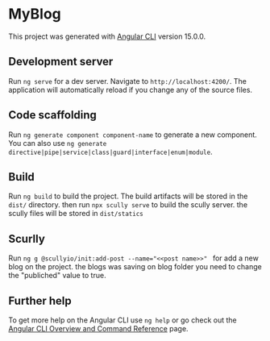 # MyBlog

This project was generated with [Angular CLI](https://github.com/angular/angular-cli) version 15.0.0.

## Development server

Run `ng serve` for a dev server. Navigate to `http://localhost:4200/`. The application will automatically reload if you change any of the source files.

## Code scaffolding

Run `ng generate component component-name` to generate a new component. You can also use `ng generate directive|pipe|service|class|guard|interface|enum|module`.

## Build

Run `ng build` to build the project. The build artifacts will be stored in the `dist/` directory.
then run `npx scully serve`  to build the scully server. the scully files will be stored in `dist/statics`

## Scurlly
Run `ng g @scullyio/init:add-post --name="<<post name>>" ` for add a new blog on the project. the blogs was saving on blog folder you need to change the "publiched" value to true.

## Further help

To get more help on the Angular CLI use `ng help` or go check out the [Angular CLI Overview and Command Reference](https://angular.io/cli) page.
